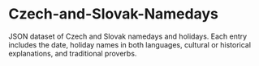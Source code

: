 # Czech-and-Slovak-Namedays
JSON dataset of Czech and Slovak namedays and holidays. Each entry includes the date, holiday names in both languages, cultural or historical explanations, and traditional proverbs.
